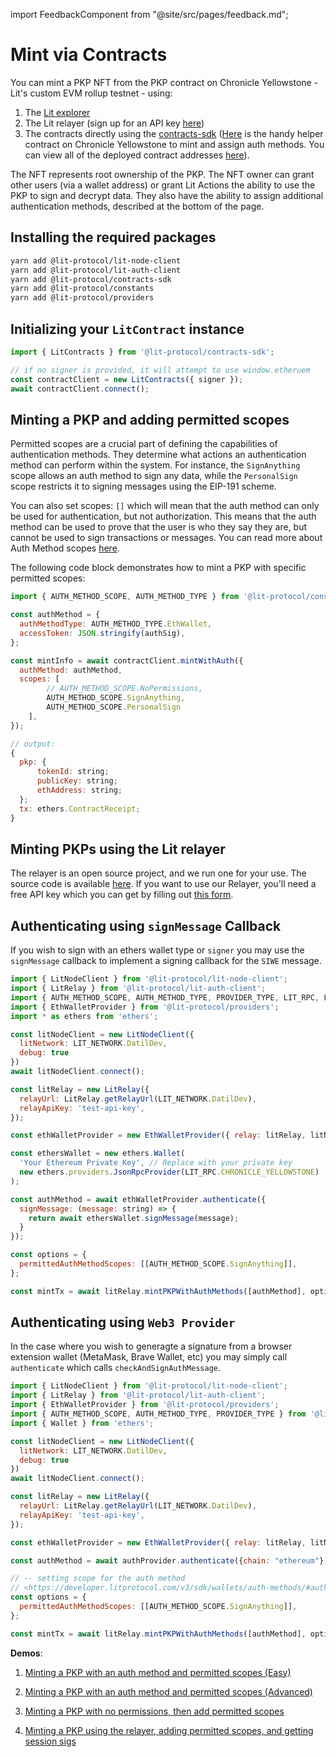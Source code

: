import FeedbackComponent from "@site/src/pages/feedback.md";

# Mint via Contracts

You can mint a PKP NFT from the PKP contract on Chronicle Yellowstone - Lit's custom EVM rollup testnet - using:
1. The [Lit explorer](https://explorer.litprotocol.com)
2. The Lit relayer (sign up for an API key [here](https://forms.gle/RNZYtGYTY9BcD9MEA))
3. The contracts directly using the [contracts-sdk](https://js-sdk.litprotocol.com/modules/contracts_sdk_src.html) ([Here](https://chain.litprotocol.com/address/0xDe905Fde36562270AA6FEeBAbC5aB1f440f733c2) is the handy helper contract on Chronicle Yellowstone to mint and assign auth methods. You can view all of the deployed contract addresses [here](https://github.com/LIT-Protocol/networks/tree/main/)).

The NFT represents root ownership of the PKP. The NFT owner can grant other users (via a wallet address) or grant Lit Actions the ability to use the PKP to sign and decrypt data. They also have the ability to assign additional authentication methods, described at the bottom of the page.


## Installing the required packages
```bash
yarn add @lit-protocol/lit-node-client
yarn add @lit-protocol/lit-auth-client
yarn add @lit-protocol/contracts-sdk
yarn add @lit-protocol/constants
yarn add @lit-protocol/providers
```

## Initializing your `LitContract` instance
```js
import { LitContracts } from '@lit-protocol/contracts-sdk';

// if no signer is provided, it will attempt to use window.etheruem
const contractClient = new LitContracts({ signer });
await contractClient.connect();
```

## Minting a PKP and adding permitted scopes
Permitted scopes are a crucial part of defining the capabilities of authentication methods. They determine what actions an authentication method can perform within the system. For instance, the `SignAnything` scope allows an auth method to sign any data, while the `PersonalSign` scope restricts it to signing messages using the EIP-191 scheme. 

You can also set scopes: `[]` which will mean that the auth method can only be used for authentication, but not authorization. This means that the auth method can be used to prove that the user is who they say they are, but cannot be used to sign transactions or messages. You can read more about Auth Method scopes [here](https://v6-api-doc-lit-js-sdk.vercel.app/interfaces/types_src.MintWithAuthParams.html#scopes).

The following code block demonstrates how to mint a PKP with specific permitted scopes:

```js
import { AUTH_METHOD_SCOPE, AUTH_METHOD_TYPE } from '@lit-protocol/constants';

const authMethod = {
  authMethodType: AUTH_METHOD_TYPE.EthWallet,
  accessToken: JSON.stringify(authSig),
};

const mintInfo = await contractClient.mintWithAuth({
  authMethod: authMethod,
  scopes: [
		// AUTH_METHOD_SCOPE.NoPermissions,
		AUTH_METHOD_SCOPE.SignAnything, 
		AUTH_METHOD_SCOPE.PersonalSign
	],
});

// output:
{
  pkp: {
      tokenId: string;
      publicKey: string;
      ethAddress: string;
  };
  tx: ethers.ContractReceipt;
}
```

## Minting PKPs using the Lit relayer 

The relayer is an open source project, and we run one for your use.  The source code is available [here](https://github.com/LIT-Protocol/relay-server).  If you want to use our Relayer, you'll need a free API key which you can get by filling out [this form](https://forms.gle/RNZYtGYTY9BcD9MEA).

## Authenticating using `signMessage` Callback
If you wish to sign with an ethers wallet type or `signer` you may use the `signMessage` callback to implement a signing callback for the `SIWE` message.
```js
import { LitNodeClient } from '@lit-protocol/lit-node-client';
import { LitRelay } from '@lit-protocol/lit-auth-client';
import { AUTH_METHOD_SCOPE, AUTH_METHOD_TYPE, PROVIDER_TYPE, LIT_RPC, LIT_NETWORK } from '@lit-protocol/constants';
import { EthWalletProvider } from '@lit-protocol/providers';
import * as ethers from 'ethers';

const litNodeClient = new LitNodeClient({
  litNetwork: LIT_NETWORK.DatilDev,
  debug: true
})
await litNodeClient.connect();

const litRelay = new LitRelay({
  relayUrl: LitRelay.getRelayUrl(LIT_NETWORK.DatilDev),
  relayApiKey: 'test-api-key',
});

const ethWalletProvider = new EthWalletProvider({ relay: litRelay, litNodeClient });

const ethersWallet = new ethers.Wallet(
  'Your Ethereum Private Key', // Replace with your private key
  new ethers.providers.JsonRpcProvider(LIT_RPC.CHRONICLE_YELLOWSTONE)
);

const authMethod = await ethWalletProvider.authenticate({
  signMessage: (message: string) => {
    return await ethersWallet.signMessage(message);
  }
});

const options = {
  permittedAuthMethodScopes: [[AUTH_METHOD_SCOPE.SignAnything]],
};

const mintTx = await litRelay.mintPKPWithAuthMethods([authMethod], options);
```

## Authenticating using `Web3 Provider`
In the case where you wish to generagte a signature from a browser extension wallet (MetaMask, Brave Wallet, etc)
you may simply call `authenticate` which calls `checkAndSignAuthMessage`.
```js
import { LitNodeClient } from '@lit-protocol/lit-node-client';
import { LitRelay } from '@lit-protocol/lit-auth-client';
import { EthWalletProvider } from '@lit-protocol/providers';
import { AUTH_METHOD_SCOPE, AUTH_METHOD_TYPE, PROVIDER_TYPE } from '@lit-protocol/constants';
import { Wallet } from 'ethers';

const litNodeClient = new LitNodeClient({
  litNetwork: LIT_NETWORK.DatilDev,
  debug: true
})
await litNodeClient.connect();

const litRelay = new LitRelay({
  relayUrl: LitRelay.getRelayUrl(LIT_NETWORK.DatilDev),
  relayApiKey: 'test-api-key',
});

const ethWalletProvider = new EthWalletProvider({ relay: litRelay, litNodeClient });

const authMethod = await authProvider.authenticate({chain: "ethereum"});

// -- setting scope for the auth method
// <https://developer.litprotocol.com/v3/sdk/wallets/auth-methods/#auth-method-scopes>
const options = {
  permittedAuthMethodScopes: [[AUTH_METHOD_SCOPE.SignAnything]],
};

const mintTx = await litRelay.mintPKPWithAuthMethods([authMethod], options);
```


**Demos**: 
1. [Minting a PKP with an auth method and permitted scopes (Easy)](https://github.com/LIT-Protocol/js-sdk/blob/feat/SDK-V3/e2e-nodejs/group-contracts/test-contracts-write-mint-a-pkp-and-set-scope-1-2-easy.mjs)

2. [Minting a PKP with an auth method and permitted scopes (Advanced)](https://github.com/LIT-Protocol/js-sdk/blob/feat/SDK-V3/e2e-nodejs/group-contracts/test-contracts-write-mint-a-pkp-and-set-scope-1-advanced.mjs)

3. [Minting a PKP with no permissions, then add permitted scopes](https://github.com/LIT-Protocol/js-sdk/blob/feat/SDK-V3/e2e-nodejs/group-contracts/test-contracts-write-mint-a-pkp-then-set-scope-1.mjs)

4. [Minting a PKP using the relayer, adding permitted scopes, and getting session sigs](https://github.com/LIT-Protocol/js-sdk/tree/feat/SDK-V3/e2e-nodejs/group-pkp-session-sigs)
<FeedbackComponent/>
